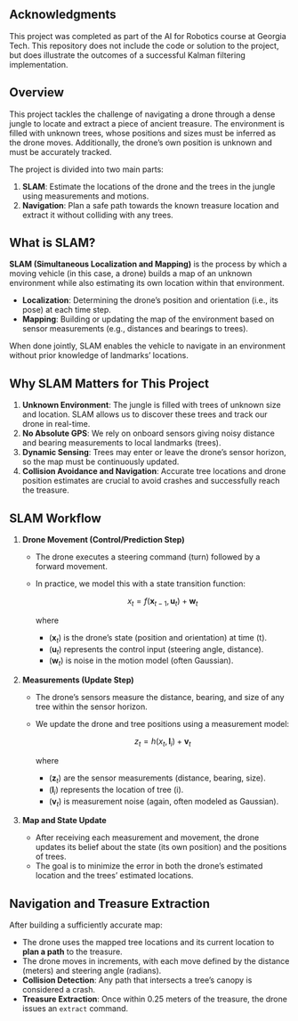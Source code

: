 ## Acknowledgments

This project was completed as part of the AI for Robotics course at Georgia Tech. This repository does not include the code or solution to the project, but does illustrate the outcomes of a successful Kalman filtering implementation.

## Overview

This project tackles the challenge of navigating a drone through a dense jungle to locate and extract a piece of ancient treasure. The environment is filled with unknown trees, whose positions and sizes must be inferred as the drone moves. Additionally, the drone’s own position is unknown and must be accurately tracked. 

The project is divided into two main parts:
1. **SLAM**: Estimate the locations of the drone and the trees in the jungle using measurements and motions.
2. **Navigation**: Plan a safe path towards the known treasure location and extract it without colliding with any trees.

## What is SLAM?

**SLAM (Simultaneous Localization and Mapping)** is the process by which a moving vehicle (in this case, a drone) builds a map of an unknown environment while also estimating its own location within that environment. 

- **Localization**: Determining the drone’s position and orientation (i.e., its pose) at each time step.
- **Mapping**: Building or updating the map of the environment based on sensor measurements (e.g., distances and bearings to trees).

When done jointly, SLAM enables the vehicle to navigate in an environment without prior knowledge of landmarks’ locations.

## Why SLAM Matters for This Project

1. **Unknown Environment**: The jungle is filled with trees of unknown size and location. SLAM allows us to discover these trees and track our drone in real-time.
2. **No Absolute GPS**: We rely on onboard sensors giving noisy distance and bearing measurements to local landmarks (trees).
3. **Dynamic Sensing**: Trees may enter or leave the drone’s sensor horizon, so the map must be continuously updated.
4. **Collision Avoidance and Navigation**: Accurate tree locations and drone position estimates are crucial to avoid crashes and successfully reach the treasure.

## SLAM Workflow

1. **Drone Movement (Control/Prediction Step)**  
   - The drone executes a steering command (turn) followed by a forward movement.  
   - In practice, we model this with a state transition function:
   
     $$x_{t} = f(\mathbf{x}_{t-1}, \mathbf{u}_t) + \mathbf{w}_t$$
     
	 where  
     - $(\mathbf{x}_t)$ is the drone’s state (position and orientation) at time \(t\).  
     - $(\mathbf{u}_t)$ represents the control input (steering angle, distance).  
     - $(\mathbf{w}_t)$ is noise in the motion model (often Gaussian).

2. **Measurements (Update Step)**  
   - The drone’s sensors measure the distance, bearing, and size of any tree within the sensor horizon.  
   - We update the drone and tree positions using a measurement model:
     
	 $$z_{t} = h(x_{t}, \mathbf{l}_i) + \mathbf{v}_t$$
	 
     where  
     - $(\mathbf{z}_{t})$ are the sensor measurements (distance, bearing, size).  
     - $(\mathbf{l}_i)$ represents the location of tree \(i\).  
     - $(\mathbf{v}_t)$ is measurement noise (again, often modeled as Gaussian).

3. **Map and State Update**  
   - After receiving each measurement and movement, the drone updates its belief about the state (its own position) and the positions of trees.  
   - The goal is to minimize the error in both the drone’s estimated location and the trees’ estimated locations.

## Navigation and Treasure Extraction

After building a sufficiently accurate map:
- The drone uses the mapped tree locations and its current location to **plan a path** to the treasure.
- The drone moves in increments, with each move defined by the distance (meters) and steering angle (radians).
- **Collision Detection**: Any path that intersects a tree’s canopy is considered a crash.
- **Treasure Extraction**: Once within 0.25 meters of the treasure, the drone issues an `extract` command.
